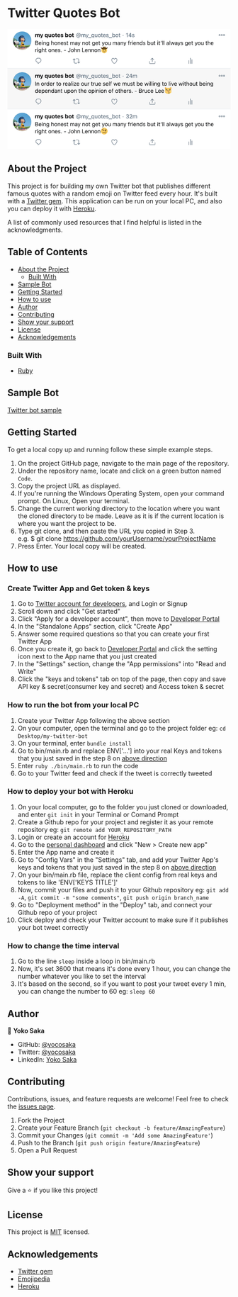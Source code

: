 # Twitter Quotes Bot
![Top Page Screenshot](./screenshot.png)

## About the Project
This project is for building my own Twitter bot that publishes different famous quotes with a random emoji on Twitter feed every hour. It's built with a [Twitter gem](https://github.com/sferik/twitter). This application can be run on your local PC, and also you can deploy it with [Heroku](https://www.heroku.com/).

A list of commonly used resources that I find helpful is listed in the acknowledgments.

## Table of Contents

* [About the Project](#about-the-project)
  * [Built With](#built-with)
* [Sample Bot](#sample-bot)
* [Getting Started](#getting-started)
* [How to use](#how-to-use)
* [Author](#author)
* [Contributing](#contributing)
* [Show your support](#show-your-support)
* [License](#license)
* [Acknowledgements](#acknowledgements)


### Built With

* [Ruby](https://www.ruby-lang.org/en/)


## Sample Bot

[Twitter bot sample](https://twitter.com/my_quotes_bot)


## Getting Started

To get a local copy up and running follow these simple example steps.

1. On the project GitHub page, navigate to the main page of the repository.
2. Under the repository name, locate and click on a green button named `Code`. 
3. Copy the project URL as displayed.
4. If you're running the Windows Operating System, open your command prompt. On Linux, Open your terminal. 
5. Change the current working directory to the location where you want the cloned directory to be made. Leave as it is if the current location is where you want the project to be. 
6. Type git clone, and then paste the URL you copied in Step 3. <br>
e.g. $ git clone https://github.com/yourUsername/yourProjectName 
7. Press Enter. Your local copy will be created. 

## How to use

### Create Twitter App and Get token & keys

1. Go to [Twitter account for developers](https://developer.twitter.com/en), and Login or Signup
2. Scroll down and click "Get started"
3. Click "Apply for a developer account", then move to [Developer Portal](https://developer.twitter.com/en/portal/projects-and-apps)
4. In the "Standalone Apps" section, click "Create App"
5. Answer some required questions so that you can create your first Twitter App
6. Once you create it, go back to [Developer Portal](https://developer.twitter.com/en/portal/projects-and-apps) and click the setting icon next to the App name that you just created
7. In the "Settings" section, change the "App permissions" into "Read and Write"
8. Click the "keys and tokens" tab on top of the page, then copy and save API key & secret(consumer key and secret) and Access token & secret


### How to run the bot from your local PC

1. Create your Twitter App following the above section
2. On your computer, open the terminal and go to the project folder  eg: `cd Desktop/my-twitter-bot`
3. On your terminal, enter `bundle install`
4. Go to bin/main.rb and replace ENV['...'] into your real Keys and tokens that you just saved in the step 8 on [above direction](#create-twitter-app-and-get-token--keys)
5. Enter `ruby ./bin/main.rb` to run the code
6. Go to your Twitter feed and check if the tweet is correctly tweeted


### How to deploy your bot with Heroku

1. On your local computer, go to the folder you just cloned or downloaded, and enter `git init` in your Terminal or Comand Prompt
2. Create a Github repo for your project and register it as your remote repository 
eg: `git remote add YOUR_REPOSITORY_PATH`
3. Login or create an account for [Heroku](https://www.heroku.com/)
4. Go to the [personal dashboard](https://dashboard.heroku.com/apps) and click "New > Create new app"
5. Enter the App name and create it
6. Go to "Config Vars" in the "Settings" tab, and add your Twitter App's keys and tokens that you just saved in the step 8 on [above direction](#create-twitter-app-and-get-token--keys)
7. On your bin/main.rb file, replace the client config from real keys and tokens to like 'ENV['KEYS TITLE']'
8. Now, commit your files and push it to your Github repository 
eg: `git add -A`, `git commit -m "some comments"`, `git push origin branch_name`
9. Go to "Deployment method" in the "Deploy" tab, and connect your Github repo of your project
10. Click deploy and check your Twitter account to make sure if it publishes your bot tweet correctly


### How to change the time interval

1. Go to the line `sleep` inside a loop in bin/main.rb
2. Now, it's set 3600 that means it's done every 1 hour, you can change the number whatever you like to set the interval
3. It's based on the second, so if you want to post your tweet every 1 min, you can change the number to 60 eg: `sleep 60`


## Author

👤 **Yoko Saka**

- GitHub: [@yocosaka](https://github.com/yocosaka)
- Twitter: [@yocosaka](https://twitter.com/yocosaka)
- LinkedIn: [Yoko Saka](https://www.linkedin.com/in/yokosaka)


## Contributing

Contributions, issues, and feature requests are welcome!
Feel free to check the [issues page](../../issues).

1. Fork the Project
2. Create your Feature Branch (`git checkout -b feature/AmazingFeature`)
3. Commit your Changes (`git commit -m 'Add some AmazingFeature'`)
4. Push to the Branch (`git push origin feature/AmazingFeature`)
5. Open a Pull Request


## Show your support

Give a ⭐️ if you like this project!

## License

This project is [MIT](./LICENSE) licensed.


## Acknowledgements
* [Twitter gem](https://github.com/sferik/twitter)
* [Emojipedia](https://emojipedia.org/emoji/)
* [Heroku](https://www.heroku.com/)
